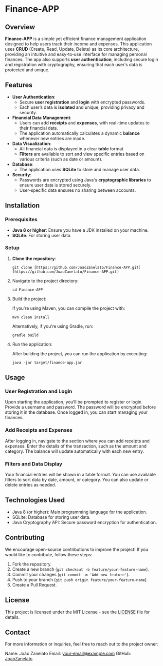 # Finance-APP

## Overview

**Finance-APP** is a simple yet efficient finance management application designed to help users track their income and expenses. This application uses **CRUD** (Create, Read, Update, Delete) as its core architecture, providing an intuitive and easy-to-use interface for managing personal finances. The app also supports **user authentication**, including secure login and registration with cryptography, ensuring that each user's data is protected and unique.

## Features

-   **User Authentication**:
    -   Secure **user registration** and **login** with encrypted passwords.
    -   Each user’s data is **isolated** and unique, providing privacy and security.
-   **Financial Data Management**:
    -   Users can add **receipts** and **expenses**, with real-time updates to their financial data.
    -   The application automatically calculates a dynamic **balance** whenever new entries are made.
-   **Data Visualization**:
    -   All financial data is displayed in a clear **table** format.
    -   **Filters** are available to sort and view specific entries based on various criteria (such as date or amount).
-   **Database**:
    -   The application uses **SQLite** to store and manage user data.
-   **Security**:
    -   Passwords are encrypted using Java's **cryptographic libraries** to ensure user data is stored securely.
    -   User-specific data ensures no sharing between accounts.

## Installation

### Prerequisites

-   **Java 8 or higher**: Ensure you have a JDK installed on your machine.
-   **SQLite**: For storing user data.

### Setup

1.  **Clone the repository**:

    ```
    git clone [https://github.com/JoaoZanelato/Finance-APP.git](https://github.com/JoaoZanelato/Finance-APP.git)
    ```

2.  Navigate to the project directory:

    ```
    cd Finance-APP
    ```

3.  Build the project:

    If you're using Maven, you can compile the project with:

    ```
    mvn clean install
    ```

    Alternatively, if you're using Gradle, run:

    ```
    gradle build
    ```

4.  Run the application:

    After building the project, you can run the application by executing:

    ```
    java -jar target/finance-app.jar
    ```

## Usage

### User Registration and Login

Upon starting the application, you'll be prompted to register or login. Provide a username and password. The password will be encrypted before storing it in the database. Once logged in, you can start managing your finances.

### Add Receipts and Expenses

After logging in, navigate to the section where you can add receipts and expenses. Enter the details of the transaction, such as the amount and category. The balance will update automatically with each new entry.

### Filters and Data Display

Your financial entries will be shown in a table format. You can use available filters to sort data by date, amount, or category. You can also update or delete entries as needed.

## Technologies Used

-   Java 8 (or higher): Main programming language for the application.
-   SQLite: Database for storing user data.
-   Java Cryptography API: Secure password encryption for authentication.

## Contributing

We encourage open-source contributions to improve the project! If you would like to contribute, follow these steps:

1.  Fork the repository.
2.  Create a new branch (`git checkout -b feature/your-feature-name`).
3.  Commit your changes (`git commit -m 'Add new feature'`).
4.  Push to your branch (`git push origin feature/your-feature-name`).
5.  Create a Pull Request.

## License

This project is licensed under the MIT License - see the [LICENSE](LICENSE) file for details.

## Contact

For more information or inquiries, feel free to reach out to the project owner:

Name: João Zanelato
Email: your-email@example.com
GitHub: [JoaoZanelato](https://github.com/JoaoZanelato)

